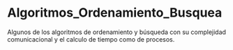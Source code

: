 # Algoritmos_Ordenamiento_Busquea
Algunos de los algoritmos de ordenamiento y búsqueda con su complejidad comunicacional y el calculo de tiempo como de procesos.

